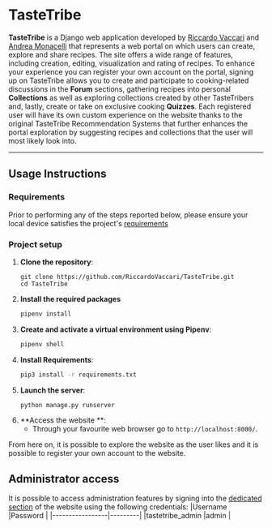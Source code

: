 # TasteTribe
**TasteTribe** is a Django web application developed by [Riccardo Vaccari](https://github.com/RiccardoVaccari) and [Andrea Monacelli](https://github.com/andreamonacelli) that represents a web portal on which users can create, explore and share recipes.
The site offers a wide range of features, including creation, editing, visualization and rating of recipes. 
To enhance your experience you can register your own account on the portal, signing up on TasteTribe allows you to create and participate to cooking-related discussions in the **Forum** sections, gathering recipes into personal **Collections** as well as exploring collections created by other TasteTribers and, lastly, create or take on exclusive cooking **Quizzes**.
Each registered user will have its own custom experience on the website thanks to the original TasteTribe Recommendation Systems that further enhances the portal exploration by suggesting recipes and collections that the user will most likely look into.
***
## Usage Instructions
### Requirements
Prior to performing any of the steps reported below, please ensure your local device satisfies the project's [requirements](https://github.com/RiccardoVaccari/TasteTribe/blob/main/requirements.txt)
### Project setup
1. **Clone the repository**:
    ```
    git clone https://github.com/RiccardoVaccari/TasteTribe.git
    cd TasteTribe
    ```
2. **Install the required packages**
	```sh
    pipenv install
    ```
3. **Create and activate a virtual environment using Pipenv**:
    ```sh
    pipenv shell
    ```  
4. **Install Requirements**:
    ```sh
    pip3 install -r requirements.txt
    ```
5. **Launch the server**:
    ```sh
    python manage.py runserver
    ```
6. **Access the website **:
    - Through your favourite web browser go to `http://localhost:8000/`.

From here on, it is possible to explore the website as the user likes and it is possible to register your own account to the website.


## Administrator access
It is possible to access administration features by signing into the [dedicated section](http://localhost:8000/admin/) of the website using the following credentials:
|Username         |Password |
|-----------------|---------|
|tastetribe_admin |admin    |